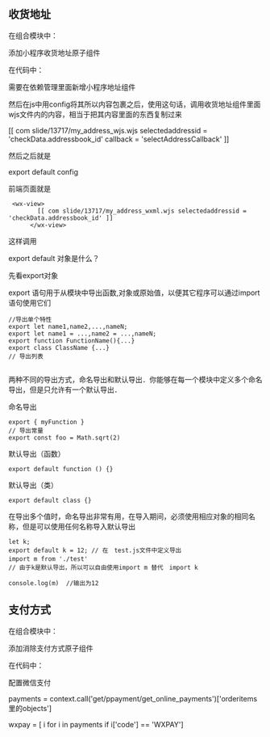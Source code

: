 ## 收货地址

在组合模块中：

添加小程序收货地址原子组件

在代码中：

需要在依赖管理里面新增小程序地址组件

然后在js中用config将其所以内容包裹之后，使用这句话，调用收货地址组件里面wjs文件内的内容，相当于把其内容里面的东西复制过来

[[ com slide/13717/my_address_wjs.wjs selectedaddressid = 'checkData.addressbook_id' callback = 'selectAddressCallback' ]]

然后之后就是

export default config



前端页面就是

```
 <wx-view>
        [[ com slide/13717/my_address_wxml.wjs selectedaddressid = 'checkData.addressbook_id' ]]
      </wx-view>

```

这样调用



export default 对象是什么？

先看export对象

export 语句用于从模块中导出函数,对象或原始值，以便其它程序可以通过import语句使用它们

```
//导出单个特性
export let name1,name2,...,nameN;
export let name1 = ...,name2 = ...,nameN;
export function FunctionName(){...}
export class ClassName {...}
// 导出列表


```

两种不同的导出方式，命名导出和默认导出．你能够在每一个模块中定义多个命名导出，但是只允许有一个默认导出．

命名导出

```
export { myFunction }
// 导出常量
export const foo = Math.sqrt(2)

```

默认导出（函数）

```
export default function () {}
```

默认导出（类）

```
export default class {}
```

在导出多个值时，命名导出非常有用，在导入期间，必须使用相应对象的相同名称，但是可以使用任何名称导入默认导出

```
let k;
export default k = 12; // 在　test.js文件中定义导出
import m from './test'　　
// 由于k是默认导出，所以可以自由使用import m 替代　import k 

console.log(m)  //输出为12

```









## 支付方式

在组合模块中：

添加消除支付方式原子组件

在代码中：

配置微信支付



payments = context.call('get/ppayment/get_online_payments')['orderitems里的objects']

wxpay = [ i for i in payments if i['code'] == 'WXPAY']